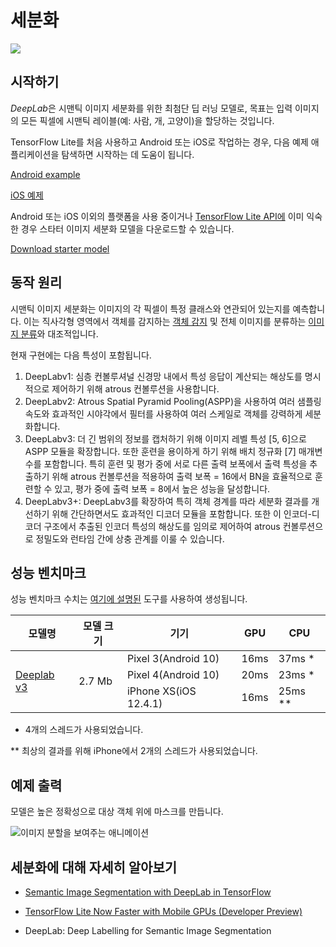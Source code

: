 # 세분화

<img src="../images/segmentation.png" class="attempt-right">

## 시작하기

*DeepLab*은 시맨틱 이미지 세분화를 위한 최첨단 딥 러닝 모델로, 목표는 입력 이미지의 모든 픽셀에 시맨틱 레이블(예: 사람, 개, 고양이)을 할당하는 것입니다.

TensorFlow Lite를 처음 사용하고 Android 또는 iOS로 작업하는 경우, 다음 예제 애플리케이션을 탐색하면 시작하는 데 도움이 됩니다.

<a class="button button-primary" href="https://github.com/tensorflow/examples/tree/master/lite/examples/image_segmentation/android">Android example</a>

<a class="button button-primary" href="https://github.com/tensorflow/examples/tree/master/lite/examples/image_segmentation/ios">iOS 예제</a>

Android 또는 iOS 이외의 플랫폼을 사용 중이거나 <a href="https://www.tensorflow.org/api_docs/python/tf/lite">TensorFlow Lite API에</a> 이미 익숙한 경우 스타터 이미지 세분화 모델을 다운로드할 수 있습니다.

<a class="button button-primary" href="https://tfhub.dev/tensorflow/lite-model/deeplabv3/1/metadata/2?lite-format=tflite">Download starter model</a>

## 동작 원리

시맨틱 이미지 세분화는 이미지의 각 픽셀이 특정 클래스와 연관되어 있는지를 예측합니다. 이는 직사각형 영역에서 객체를 감지하는 <a href="../object_detection/overview.md">객체 감지</a> 및 전체 이미지를 분류하는 <a href="../image_classification/overview.md">이미지 분류</a>와 대조적입니다.

현재 구현에는 다음 특성이 포함됩니다.

<ol>
  <li>DeepLabv1: 심층 컨볼루셔널 신경망 내에서 특성 응답이 계산되는 해상도를 명시적으로 제어하기 위해 atrous 컨볼루션을 사용합니다.</li>
  <li>DeepLabv2: Atrous Spatial Pyramid Pooling(ASPP)을 사용하여 여러 샘플링 속도와 효과적인 시야각에서 필터를 사용하여 여러 스케일로 객체를 강력하게 세분화합니다.</li>
  <li>DeepLabv3: 더 긴 범위의 정보를 캡처하기 위해 이미지 레벨 특성 [5, 6]으로 ASPP 모듈을 확장합니다. 또한 훈련을 용이하게 하기 위해 배치 정규화 [7] 매개변수를 포함합니다. 특히 훈련 및 평가 중에 서로 다른 출력 보폭에서 출력 특성을 추출하기 위해 atrous 컨볼루션을 적용하여 출력 보폭 = 16에서 BN을 효율적으로 훈련할 수 있고, 평가 중에 출력 보폭 = 8에서 높은 성능을 달성합니다.</li>
  <li>DeepLabv3+: DeepLabv3를 확장하여 특히 객체 경계를 따라 세분화 결과를 개선하기 위해 간단하면서도 효과적인 디코더 모듈을 포함합니다. 또한 이 인코더-디코더 구조에서 추출된 인코더 특성의 해상도를 임의로 제어하여 atrous 컨볼루션으로 정밀도와 런타임 간에 상충 관계를 이룰 수 있습니다.</li>
</ol>

## 성능 벤치마크

성능 벤치마크 수치는 [여기에 설명된](https://www.tensorflow.org/lite/performance/benchmarks) 도구를 사용하여 생성됩니다.

<table>
  <thead>
    <tr>
      <th>모델명</th>
      <th>모델 크기</th>
      <th>기기</th>
      <th>GPU</th>
      <th>CPU</th>
    </tr>
  </thead>
  <tr>
    <td rowspan="3"><a href="https://storage.googleapis.com/download.tensorflow.org/models/tflite/gpu/deeplabv3_257_mv_gpu.tflite">Deeplab v3</a></td>
    <td rowspan="3">       2.7 Mb     </td>
    <td>Pixel 3(Android 10)</td>
    <td>16ms</td>
    <td>37ms *</td>
  </tr>
   <tr>
     <td>Pixel 4(Android 10)</td>
    <td>20ms</td>
    <td>23ms *</td>
  </tr>
   <tr>
     <td>iPhone XS(iOS 12.4.1)</td>
     <td>16ms</td>
    <td>25ms **</td>
  </tr>
</table>

* 4개의 스레드가 사용되었습니다.

** 최상의 결과를 위해 iPhone에서 2개의 스레드가 사용되었습니다.

## 예제 출력

모델은 높은 정확성으로 대상 객체 위에 마스크를 만듭니다.

<img alt="이미지 분할을 보여주는 애니메이션" src="images/segmentation.gif">

## 세분화에 대해 자세히 알아보기

<ul>
  <li><p data-md-type="paragraph"><a href="https://ai.googleblog.com/2018/03/semantic-image-segmentation-with.html">Semantic Image Segmentation with DeepLab in TensorFlow</a></p></li>
  <li><p data-md-type="paragraph"><a href="https://medium.com/tensorflow/tensorflow-lite-now-faster-with-mobile-gpus-developer-preview-e15797e6dee7">TensorFlow Lite Now Faster with Mobile GPUs (Developer Preview)</a></p></li>
  <li><p data-md-type="paragraph"><a>DeepLab: Deep Labelling for Semantic Image Segmentation</a></p></li>
</ul>

